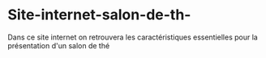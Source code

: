 # Site-internet-salon-de-th-
Dans ce site internet on retrouvera les caractéristiques essentielles pour la présentation d'un salon de thé
